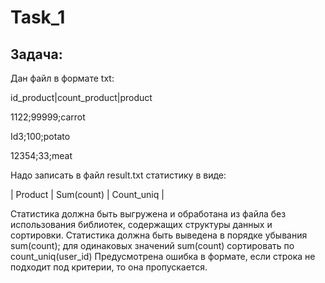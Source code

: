 # Task_1
## Задача: 

Дан файл в формате  txt: 

id_product|count_product|product

1122;99999;carrot

Id3;100;potato

12354;33;meat 

Надо записать в файл result.txt статистику в виде:

| Product  |  Sum(count) | Count_uniq  | 

Статистика должна быть выгружена и обработана из файла без использования библиотек, содержащих структуры данных и сортировки. Статистика должна быть выведена в порядке убывания sum(count); для одинаковых значений sum(count) сортировать по count_uniq(user_id)
Предусмотрена ошибка в формате, если строка не подходит под критерии, то она пропускается. 
